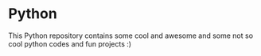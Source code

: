 # Python
This Python repository contains some cool and awesome and some not so cool python codes and fun projects :)
